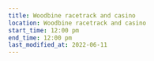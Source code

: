 ```yaml
---
title: Woodbine racetrack and casino
location: Woodbine racetrack and casino
start_time: 12:00 pm
end_time: 12:00 pm
last_modified_at: 2022-06-11
---
```

